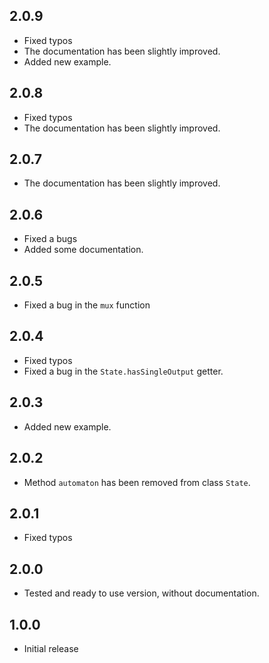 ## 2.0.9

* Fixed typos
* The documentation has been slightly improved.
* Added new example.

## 2.0.8

* Fixed typos
* The documentation has been slightly improved.

## 2.0.7

* The documentation has been slightly improved.

## 2.0.6

* Fixed a bugs
* Added some documentation.

## 2.0.5

* Fixed a bug in the `mux` function

## 2.0.4

* Fixed typos
* Fixed a bug in the `State.hasSingleOutput` getter.

## 2.0.3

* Added new example.

## 2.0.2

* Method `automaton` has been removed from class `State`.

## 2.0.1

* Fixed typos

## 2.0.0

* Tested and ready to use version, without documentation.

## 1.0.0

* Initial release

